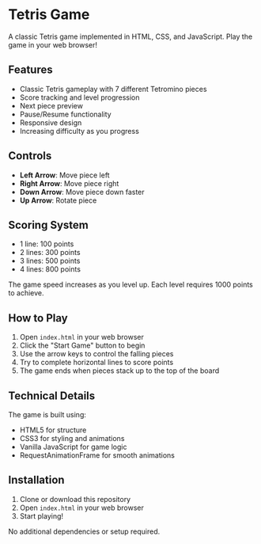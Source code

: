 # Tetris Game

A classic Tetris game implemented in HTML, CSS, and JavaScript. Play the game in your web browser!

## Features

- Classic Tetris gameplay with 7 different Tetromino pieces
- Score tracking and level progression
- Next piece preview
- Pause/Resume functionality
- Responsive design
- Increasing difficulty as you progress

## Controls

- **Left Arrow**: Move piece left
- **Right Arrow**: Move piece right
- **Down Arrow**: Move piece down faster
- **Up Arrow**: Rotate piece

## Scoring System

- 1 line: 100 points
- 2 lines: 300 points
- 3 lines: 500 points
- 4 lines: 800 points

The game speed increases as you level up. Each level requires 1000 points to achieve.

## How to Play

1. Open `index.html` in your web browser
2. Click the "Start Game" button to begin
3. Use the arrow keys to control the falling pieces
4. Try to complete horizontal lines to score points
5. The game ends when pieces stack up to the top of the board

## Technical Details

The game is built using:

- HTML5 for structure
- CSS3 for styling and animations
- Vanilla JavaScript for game logic
- RequestAnimationFrame for smooth animations

## Installation

1. Clone or download this repository
2. Open `index.html` in your web browser
3. Start playing!

No additional dependencies or setup required.
